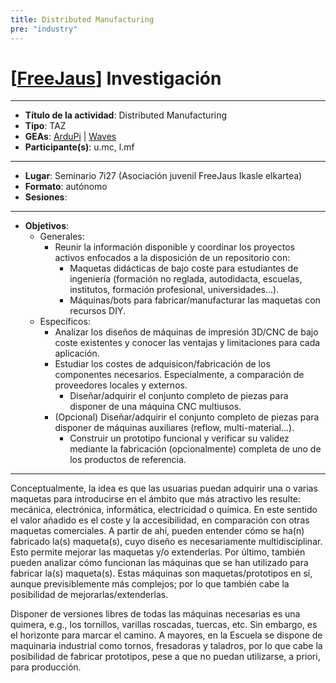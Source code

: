 ```yaml
---
title: Distributed Manufacturing
pre: "industry"
---
```


# [[FreeJaus](https://github.com/FreeJaus)] Investigación

---

- **Título de la actividad**: Distributed Manufacturing
- **Tipo**: TAZ
- **GEAs**: [ArduPi](https://github.com/FreeJaus/ardupi) | [Waves](https://github.com/FreeJaus/gea-waves)
- **Participante(s)**: u.mc, l.mf

---

- **Lugar**: Seminario 7i27 (Asociación juvenil FreeJaus Ikasle elkartea)
- **Formato**: autónomo
- **Sesiones**:

---

- **Objetivos**:
  - Generales:
    - Reunir la información disponible y coordinar los proyectos activos enfocados a la disposición de un repositorio con:
      - Maquetas didácticas de bajo coste para estudiantes de ingeniería (formación no reglada, autodidacta, escuelas, institutos, formación profesional, universidades...).
      - Máquinas/bots para fabricar/manufacturar las maquetas con recursos DIY.
  - Específicos:
    - Analizar los diseños de máquinas de impresión 3D/CNC de bajo coste existentes y conocer las ventajas y limitaciones para cada aplicación.
    - Estudiar los costes de adquisicon/fabricación de los componentes necesarios. Especialmente, a comparación de proveedores locales y externos.
	  - Diseñar/adquirir el conjunto completo de piezas para disponer de una máquina CNC multiusos.
    - (Opcional) Diseñar/adquirir el conjunto completo de piezas para disponer de máquinas auxiliares (reflow, multi-material...).
	  - Construir un prototipo funcional y verificar su validez mediante la fabricación (opcionalmente) completa de uno de los productos de referencia.

---

Conceptualmente, la idea es que las usuarias puedan adquirir una o varias maquetas para introducirse en el ámbito que más atractivo les resulte: mecánica, electrónica, informática, electricidad o química. En este sentido el valor añadido es el coste y la accesibilidad, en comparación con otras maquetas comerciales. A partir de ahí, pueden entender cómo se ha(n) fabricado la(s) maqueta(s), cuyo diseño es necesariamente multidisciplinar. Esto permite mejorar las maquetas y/o extenderlas. Por último, también pueden analizar cómo funcionan las máquinas que se han utilizado para fabricar la(s) maqueta(s). Estas máquinas son maquetas/prototipos en sí, aunque previsiblemente más complejos; por lo que también cabe la posibilidad de mejorarlas/extenderlas.

Disponer de versiones libres de todas las máquinas necesarias es una quimera, e.g., los tornillos, varillas roscadas, tuercas, etc. Sin embargo, es el horizonte para marcar el camino. A mayores, en la Escuela se dispone de maquinaria industrial como tornos, fresadoras y taladros, por lo que cabe la posibilidad de fabricar prototipos, pese a que no puedan utilizarse, a priori, para producción.
